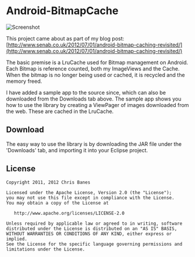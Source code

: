 Android-BitmapCache
=========================

![Screenshot](https://github.com/chrisbanes/Android-BitmapCache/raw/master/sample_screenshot.jpg)

This project came about as part of my blog post: [http://www.senab.co.uk/2012/07/01/android-bitmap-caching-revisited/](http://www.senab.co.uk/2012/07/01/android-bitmap-caching-revisited/)

The basic premise is a LruCache used for Bitmap management on Android. Each Bitmap is reference counted, both my ImageViews and the Cache. When the bitmap is no longer being used or cached, it is recycled and the memory freed.

I have added a sample app to the source since, which can also be downloaded from the Downloads tab above. The sample app shows you how to use the library by creating a ViewPager of images downloaded from the web. These are cached in the LruCache. 

## Download
The easy way to use the library is by downloading the JAR file under the 'Downloads' tab, and importing it into your Eclipse project.


## License

    Copyright 2011, 2012 Chris Banes

    Licensed under the Apache License, Version 2.0 (the "License");
    you may not use this file except in compliance with the License.
    You may obtain a copy of the License at

       http://www.apache.org/licenses/LICENSE-2.0

    Unless required by applicable law or agreed to in writing, software
    distributed under the License is distributed on an "AS IS" BASIS,
    WITHOUT WARRANTIES OR CONDITIONS OF ANY KIND, either express or implied.
    See the License for the specific language governing permissions and
    limitations under the License.